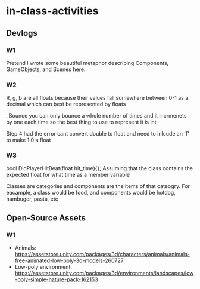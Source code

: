 # in-class-activities
## Devlogs
### W1
Pretend I wrote some beautiful metaphor describing Components, GameObjects, and Scenes here.

### W2
R, g, b are all floats because their values fall somewhere between 0-1 as a decimal which can best be represented by floats

_Bounce you can only bounce a whole number of times and it incrmenets by one each time so the best thing to use to represent it is int

Step 4 had the error cant convert double to float and need to inlcude an 'f' to make 1.0 a float

### W3
bool DidPlayerHitBeat(float hit_time){}; 
Assuming that the class contains the expected float for what time as a member variable

Classes are categories and components are the items of that cateogry. For eacample, a class would be food, and components would be hotdog, hambuger, pasta, etc

## Open-Source Assets
### W1
- Animals: https://assetstore.unity.com/packages/3d/characters/animals/animals-free-animated-low-poly-3d-models-260727 
- Low-poly environment: https://assetstore.unity.com/packages/3d/environments/landscapes/low-poly-simple-nature-pack-162153 
